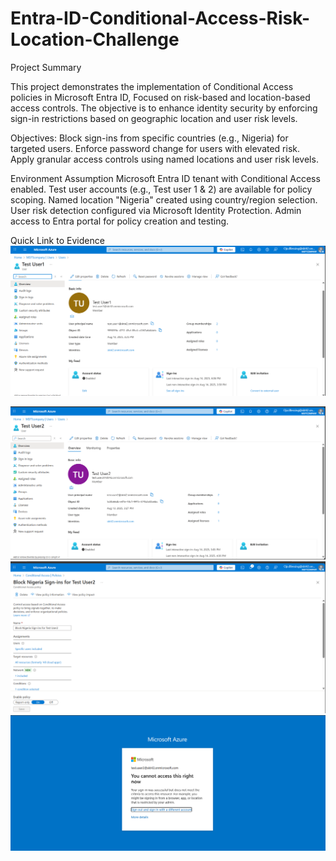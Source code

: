 # Entra-ID-Conditional-Access-Risk-Location-Challenge
Project Summary

This project demonstrates the implementation of Conditional Access policies in Microsoft Entra ID, Focused on risk-based and location-based access controls. The objective is to enhance identity security by enforcing sign-in restrictions based on geographic location and user risk levels.

Objectives:
Block sign-ins from specific countries (e.g., Nigeria) for targeted users.
Enforce password change for users with elevated risk.
Apply granular access controls using named locations and user risk levels.

Environment Assumption
Microsoft Entra ID tenant with Conditional Access enabled.
Test user accounts (e.g., Test user 1 & 2) are available for policy scoping.
Named location "Nigeria" created using country/region selection.
User risk detection configured via Microsoft Identity Protection.
Admin access to Entra portal for policy creation and testing.

Quick Link to Evidence
![image alt](https://github.com/cyberbloomy01/Entra-ID-Conditional-Access-Risk-Location-Challenge/blob/b861ba83fe96398b3eedbf4816014225da2e54e9/Screenshot%202025-08-15%20073531.png)


![image alt](https://github.com/cyberbloomy01/Entra-ID-Conditional-Access-Risk-Location-Challenge/blob/b74ca3227399c3ddfd4f1d1e3caba9ecfea746b8/Screenshot%202025-08-15%20073617.png)
![image alt](https://github.com/cyberbloomy01/Entra-ID-Conditional-Access-Risk-Location-Challenge/blob/ec20a2d07407db174a154fc066bb14e95dc38940/Screenshot%202025-08-15%20081544.png)
![image alt](https://github.com/cyberbloomy01/Entra-ID-Conditional-Access-Risk-Location-Challenge/blob/dd9ea1050718dec52aaedcd14f1bdc1dd029473e/Screenshot%202025-08-15%20085542.png)
